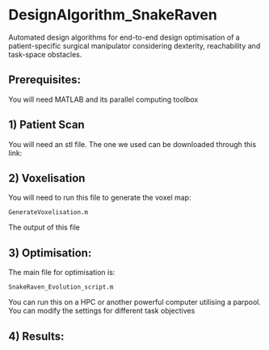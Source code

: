 # DesignAlgorithm_SnakeRaven
Automated design algorithms for end-to-end design optimisation of a patient-specific surgical manipulator considering dexterity, reachability and task-space obstacles. 

## Prerequisites:
You will need MATLAB and its parallel computing toolbox

## 1) Patient Scan
You will need an stl file. The one we used can be downloaded through this link:

## 2) Voxelisation
You will need to run this file to generate the voxel map:
```
GenerateVoxelisation.m
```
The output of this file 

## 3) Optimisation:
The main file for optimisation is:
```
SnakeRaven_Evolution_script.m
```
You can run this on a HPC or another powerful computer utilising a parpool.
You can modify the settings for different task objectives

## 4) Results:
